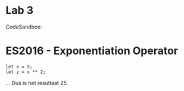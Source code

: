 # Lab 3

CodeSandbox:

# ES2016 - Exponentiation Operator

```
let x = 5;
let z = x ** 2;
```

... Dus is het resultaat 25.
